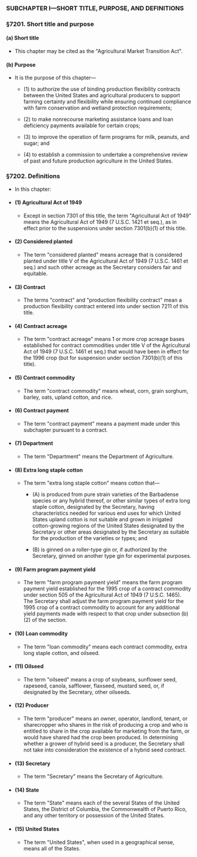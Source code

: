### SUBCHAPTER I—SHORT TITLE, PURPOSE, AND DEFINITIONS

### §7201. Short title and purpose
#### (a) Short title
* This chapter may be cited as the "Agricultural Market Transition Act".

#### (b) Purpose
* It is the purpose of this chapter—

  * (1) to authorize the use of binding production flexibility contracts between the United States and agricultural producers to support farming certainty and flexibility while ensuring continued compliance with farm conservation and wetland protection requirements;

  * (2) to make nonrecourse marketing assistance loans and loan deficiency payments available for certain crops;

  * (3) to improve the operation of farm programs for milk, peanuts, and sugar; and

  * (4) to establish a commission to undertake a comprehensive review of past and future production agriculture in the United States.

### §7202. Definitions
* In this chapter:

* #### (1) Agricultural Act of 1949
  * Except in section 7301 of this title, the term "Agricultural Act of 1949" means the Agricultural Act of 1949 (7 U.S.C. 1421 et seq.), as in effect prior to the suspensions under section 7301(b)(1) of this title.

* #### (2) Considered planted
  * The term "considered planted" means acreage that is considered planted under title V of the Agricultural Act of 1949 (7 U.S.C. 1461 et seq.) and such other acreage as the Secretary considers fair and equitable.

* #### (3) Contract
  * The terms "contract" and "production flexibility contract" mean a production flexibility contract entered into under section 7211 of this title.

* #### (4) Contract acreage
  * The term "contract acreage" means 1 or more crop acreage bases established for contract commodities under title V of the Agricultural Act of 1949 (7 U.S.C. 1461 et seq.) that would have been in effect for the 1996 crop (but for suspension under section 7301(b)(1) of this title).

* #### (5) Contract commodity
  * The term "contract commodity" means wheat, corn, grain sorghum, barley, oats, upland cotton, and rice.

* #### (6) Contract payment
  * The term "contract payment" means a payment made under this subchapter pursuant to a contract.

* #### (7) Department
  * The term "Department" means the Department of Agriculture.

* #### (8) Extra long staple cotton
  * The term "extra long staple cotton" means cotton that—

    * (A) is produced from pure strain varieties of the Barbadense species or any hybrid thereof, or other similar types of extra long staple cotton, designated by the Secretary, having characteristics needed for various end uses for which United States upland cotton is not suitable and grown in irrigated cotton-growing regions of the United States designated by the Secretary or other areas designated by the Secretary as suitable for the production of the varieties or types; and

    * (B) is ginned on a roller-type gin or, if authorized by the Secretary, ginned on another type gin for experimental purposes.

* #### (9) Farm program payment yield
  * The term "farm program payment yield" means the farm program payment yield established for the 1995 crop of a contract commodity under section 505 of the Agricultural Act of 1949 (7 U.S.C. 1465). The Secretary shall adjust the farm program payment yield for the 1995 crop of a contract commodity to account for any additional yield payments made with respect to that crop under subsection (b)(2) of the section.

* #### (10) Loan commodity
  * The term "loan commodity" means each contract commodity, extra long staple cotton, and oilseed.

* #### (11) Oilseed
  * The term "oilseed" means a crop of soybeans, sunflower seed, rapeseed, canola, safflower, flaxseed, mustard seed, or, if designated by the Secretary, other oilseeds.

* #### (12) Producer
  * The term "producer" means an owner, operator, landlord, tenant, or sharecropper who shares in the risk of producing a crop and who is entitled to share in the crop available for marketing from the farm, or would have shared had the crop been produced. In determining whether a grower of hybrid seed is a producer, the Secretary shall not take into consideration the existence of a hybrid seed contract.

* #### (13) Secretary
  * The term "Secretary" means the Secretary of Agriculture.

* #### (14) State
  * The term "State" means each of the several States of the United States, the District of Columbia, the Commonwealth of Puerto Rico, and any other territory or possession of the United States.

* #### (15) United States
  * The term "United States", when used in a geographical sense, means all of the States.